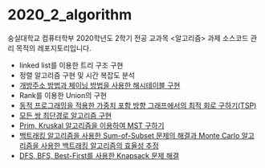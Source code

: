 # 2020_2_algorithm

숭실대학교 컴퓨터학부 2020학년도 2학기 전공 교과목 <알고리즘> 과제 소스코드 관리 목적의 레포지토리입니다.

- linked list를 이용한 트리 구조 구현
- 정렬 알고리즘 구현 및 시간 복잡도 분석
- [개방주소 방법과 체이닝 방법을 사용한 해시테이블 구현](https://github.com/yoo-jimin127/2020_2_algorithm/tree/master/assignment5)
- Rank를 이용한 Union의 구현
- [동적 프로그래밍을 적용한 가중치 포함 방향 그래프에서의 최적 회로 구하기(TSP)](https://github.com/yoo-jimin127/2020_2_algorithm/tree/master/assignment7)
- [모든 쌍 최단경로 알고리즘 구현](https://github.com/yoo-jimin127/2020_2_algorithm/tree/master/assignment8)
- [Prim, Kruskal 알고리즘을 이용하여 MST 구하기](https://github.com/yoo-jimin127/2020_2_algorithm/tree/master/assignment9)
- [백트래킹 알고리즘을 사용한 Sum-of-Subset 문제의 해결과 Monte Carlo 알고리즘을 사용한 백트래킹 알고리즘의 효율성 추정](https://github.com/yoo-jimin127/2020_2_algorithm/tree/master/assignment10)
- [DFS, BFS, Best-First를 사용한 Knapsack 문제 해결](https://github.com/yoo-jimin127/2020_2_algorithm/tree/master/assignment11)
 
